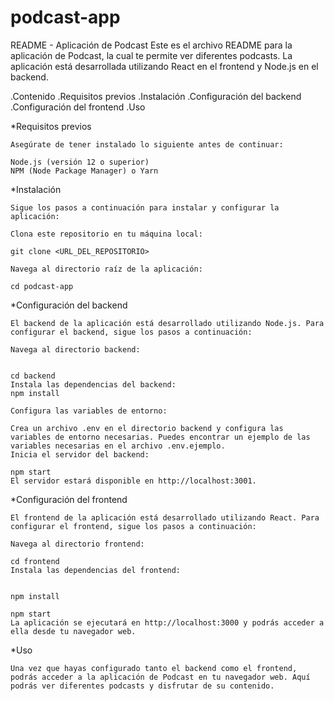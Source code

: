 # podcast-app

README - Aplicación de Podcast
Este es el archivo README para la aplicación de Podcast, la cual te permite ver diferentes podcasts. La aplicación está desarrollada utilizando React en el frontend y Node.js en el backend.

.Contenido
.Requisitos previos
.Instalación
.Configuración del backend
.Configuración del frontend
.Uso

*Requisitos previos

    Asegúrate de tener instalado lo siguiente antes de continuar:

    Node.js (versión 12 o superior)
    NPM (Node Package Manager) o Yarn

*Instalación

    Sigue los pasos a continuación para instalar y configurar la aplicación:

    Clona este repositorio en tu máquina local:

    git clone <URL_DEL_REPOSITORIO>

    Navega al directorio raíz de la aplicación:

    cd podcast-app

*Configuración del backend

    El backend de la aplicación está desarrollado utilizando Node.js. Para configurar el backend, sigue los pasos a continuación:

    Navega al directorio backend:


    cd backend
    Instala las dependencias del backend:
    npm install

    Configura las variables de entorno:

    Crea un archivo .env en el directorio backend y configura las variables de entorno necesarias. Puedes encontrar un ejemplo de las variables necesarias en el archivo .env.ejemplo.
    Inicia el servidor del backend:

    npm start
    El servidor estará disponible en http://localhost:3001.

*Configuración del frontend

    El frontend de la aplicación está desarrollado utilizando React. Para configurar el frontend, sigue los pasos a continuación:

    Navega al directorio frontend:

    cd frontend
    Instala las dependencias del frontend:


    npm install

    npm start
    La aplicación se ejecutará en http://localhost:3000 y podrás acceder a ella desde tu navegador web.

*Uso

    Una vez que hayas configurado tanto el backend como el frontend, podrás acceder a la aplicación de Podcast en tu navegador web. Aquí podrás ver diferentes podcasts y disfrutar de su contenido.


